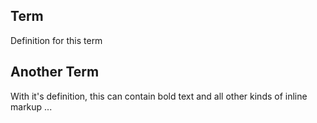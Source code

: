 ## Term

Definition for this term

## Another Term

With it's definition, this can contain bold text
and all other kinds of inline markup ...
